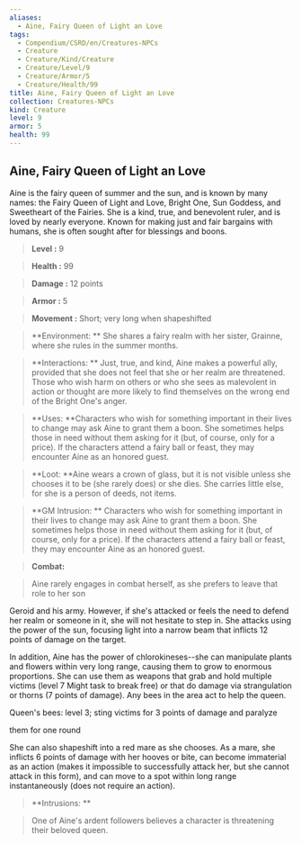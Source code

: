 ```yaml
---
aliases:
  - Aine, Fairy Queen of Light an Love
tags:
  - Compendium/CSRD/en/Creatures-NPCs
  - Creature
  - Creature/Kind/Creature
  - Creature/Level/9
  - Creature/Armor/5
  - Creature/Health/99
title: Aine, Fairy Queen of Light an Love
collection: Creatures-NPCs
kind: Creature
level: 9
armor: 5
health: 99
---
```

## Aine, Fairy Queen of Light an Love    
Aine is the fairy queen of summer and the sun, and is known by many names: the Fairy Queen of Light and Love, Bright One, Sun Goddess, and Sweetheart of the Fairies. She is a kind, true, and benevolent ruler, and is loved by nearly everyone. Known for making just and fair bargains with humans, she is often sought after for blessings and boons.    
  
    
> **Level :** 9    
> **Health :** 99    
> **Damage :** 12 points    
> **Armor :** 5    
> **Movement :** Short; very long when shapeshifted    
> **Environment: ** She shares a fairy realm with her sister, Grainne, where she rules in the summer months.    
> **Interactions: ** Just, true, and kind, Aine makes a powerful ally, provided that she does not feel that she or her realm are threatened. Those who wish harm on others or who she sees as malevolent in action or thought are more likely to find themselves on the wrong end of the Bright One's anger.    
> **Uses: **Characters who wish for something important in their lives to change may ask Aine to grant them a boon. She sometimes helps those in need without them asking for it (but, of course, only for a price). If the characters attend a fairy ball or feast, they may encounter Aine as an honored guest.    
> **Loot: **Aine wears a crown of glass, but it is not visible unless she chooses it to be (she rarely does) or she dies. She carries little else, for she is a person of deeds, not items.    
> **GM Intrusion: ** Characters who wish for something important in their lives to change may ask Aine to grant them a boon. She sometimes helps those in need without them asking for it (but, of course, only for a price). If the characters attend a fairy ball or feast, they may encounter Aine as an honored guest.    
  
> **Combat:**   
> Aine rarely engages in combat herself, as she prefers to leave that role to her son  
Geroid and his army. However, if she's attacked or feels the need to defend her realm or someone in it, she will not hesitate to step in. She attacks using the power of the sun, focusing light into a narrow beam that inflicts 12 points of damage on the target.  
In addition, Aine has the power of chlorokineses--she can manipulate plants and flowers within very long range, causing them to grow to enormous proportions. She can use them as weapons that grab and hold multiple victims (level 7 Might task to break free) or that do damage via strangulation or thorns (7 points of damage). Any bees in the area act to help the queen.  
Queen's bees: level 3; sting victims for 3 points of damage and paralyze  
them for one round  
She can also shapeshift into a red mare as she chooses. As a mare, she inflicts 6 points of damage with her hooves or bite, can become immaterial as an action (makes it impossible to successfully attack her, but she cannot attack in this form), and can move to a spot within long range instantaneously (does not require an action).    
    
  
> **Intrusions: **   
> One of Aine's ardent followers believes a character is threatening their beloved queen.    
